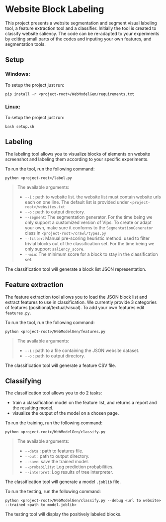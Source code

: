# Website Block Labeling

This project presents a website segmentation and segment visual labeling tool, a feature extraction tool and a classifier. Initially the tool is created to classify website saliency. The code can be re-adapted to your experiments by editing small parts of the codes and inputing your own features, and segmentation tools.

## Setup

### Windows:

To setup the project 
just run:

```
pip install -r <project-root>/WebModelGen/requirements.txt
```

### Linux:
To setup the project 
just run:

```
bash setup.sh
```

## Labeling

The labeling tool allows you to visualize blocks of elements on website screenshot and labeling them according to your specific experiments.

To run the tool, run the following command:

```
python <project-root>/label.py
```

> The available arguments:
>
> - `--i` : path to website list. the website list must contain website urls each on one line. The default list is provided under `<project-root>/websites.txt`
> - `--o` : path to output directory.
> - `--segment`: The segmentation generator. For the time being we only support a customized version of Vips. To create or adapt your own, make sure it conforms to the `SegmentationGenerator` class in `<project-root>/crawl/types.py`
> - `--filter`: Manual pre-scoring heuristic method. used to filter trivial blocks out of the classification set. For the time being we only support `saliency_score`.
> - `--min`: The minimum score for a block to stay in the classification set.

The classification tool will generate a block list JSON representation.

## Feature extraction

The feature extraction tool allows you to load the JSON block list and extract features to use in classification. We currently provide 3 categories of features (positional/textual/visual). To add your own features edit `features.py`.

To run the tool, run the following command:

```
python <project-root>/WebModelGen/features.py
```

> The available arguments:
>
> - `--i` : path to a file containing the JSON website dataset.
> - `--o` : path to output directory.

The classification tool will generate a feature CSV file.

## Classifying

The classification tool allows you to do 2 tasks:

- train a classification model on the feature list, and returns a report and the resulting model.
- visualize the output of the model on a chosen page.

To run the training, run the following command:

```
python <project-root>/WebModelGen/classify.py
```

> The available arguments:
>
> - `--data` : path to features file.
> - `--out` : path to output directory.
> - `--save`: save the trained model.
> - `--probability`: Log prediction probabilities.
> - `--interpret`: Log results of tree interpreter.

The classification tool will generate a model `.joblib` file.

To run the testing, run the following command:

```
python <project-root>/WebModelGen/classify.py --debug <url to website> --trained <path to model.joblib>
```

The testing tool will display the positively labeled blocks.
